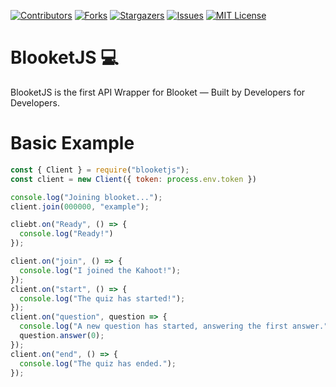 [![Contributors][contributors-shield]][contributors-url]
[![Forks][forks-shield]][forks-url]
[![Stargazers][stars-shield]][stars-url]
[![Issues][issues-shield]][issues-url]
[![MIT License][license-shield]][license-url]

# BlooketJS 💻
BlooketJS is the first API Wrapper for Blooket — Built by Developers for Developers.

# Basic Example
```js
const { Client } = require("blooketjs");
const client = new Client({ token: process.env.token })

console.log("Joining blooket...");
client.join(000000, "example");

cliebt.on("Ready", () => {
  console.log("Ready!")
});

client.on("join", () => {
  console.log("I joined the Kahoot!");
});
client.on("start", () => {
  console.log("The quiz has started!");
});
client.on("question", question => {
  console.log("A new question has started, answering the first answer.");
  question.answer(0);
});
client.on("end", () => {
  console.log("The quiz has ended.");
});
```

[contributors-shield]: https://img.shields.io/github/contributors/Blooket-API/BlooketJS.svg?style=for-the-badge
[contributors-url]: https://github.com/Blooket-API/BlooketJS/graphs/contributors
[forks-shield]: https://img.shields.io/github/forks/Blooket-API/BlooketJS.svg?style=for-the-badge
[forks-url]: https://github.com/Blooket-API/BlooketJS/network/members
[stars-shield]: https://img.shields.io/github/stars/Blooket-API/BlooketJS.svg?style=for-the-badge
[stars-url]: https://github.com/Blooket-API/BlooketJS/stargazers
[issues-shield]: https://img.shields.io/github/issues/Blooket-API/BlooketJS.svg?style=for-the-badge
[issues-url]: https://github.com/Blooket-API/BlooketJS/issues
[license-shield]: https://img.shields.io/github/license/Blooket-API/BlooketJS.svg?style=for-the-badge
[license-url]: https://github.com/Blooket-API/BlooketJS/blob/master/LICENSE.txt
